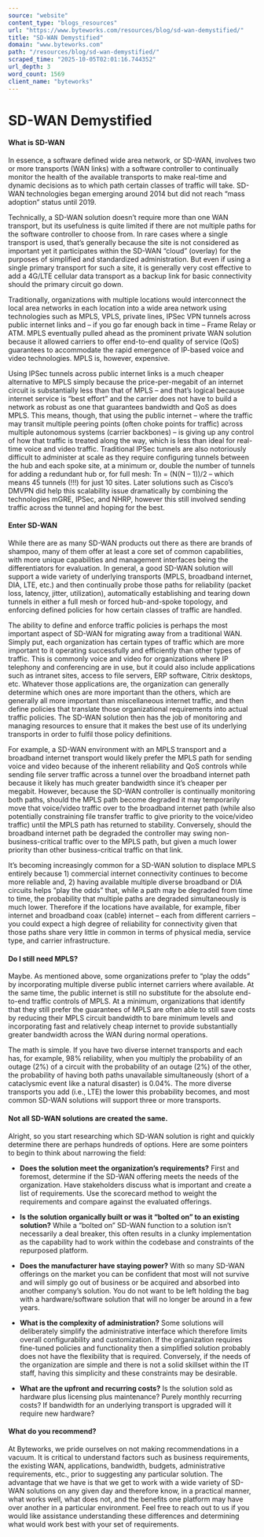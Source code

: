 ```yaml
---
source: "website"
content_type: "blogs_resources"
url: "https://www.byteworks.com/resources/blog/sd-wan-demystified/"
title: "SD-WAN Demystified"
domain: "www.byteworks.com"
path: "/resources/blog/sd-wan-demystified/"
scraped_time: "2025-10-05T02:01:16.744352"
url_depth: 3
word_count: 1569
client_name: "byteworks"
---
```


# SD-WAN Demystified

#### **What is SD-WAN**

In essence, a software defined wide area network, or SD-WAN, involves two or more transports (WAN links) with a software controller to continually monitor the health of the available transports to make real-time and dynamic decisions as to which path certain classes of traffic will take. SD-WAN technologies began emerging around 2014 but did not reach “mass adoption” status until 2019.

Technically, a SD-WAN solution doesn’t require more than one WAN transport, but its usefulness is quite limited if there are not multiple paths for the software controller to choose from. In rare cases where a single transport is used, that’s generally because the site is not considered as important yet it participates within the SD-WAN “cloud” (overlay) for the purposes of simplified and standardized administration. But even if using a single primary transport for such a site, it is generally very cost effective to add a 4G/LTE cellular data transport as a backup link for basic connectivity should the primary circuit go down.

Traditionally, organizations with multiple locations would interconnect the local area networks in each location into a wide area network using technologies such as MPLS, VPLS, private lines, IPSec VPN tunnels across public internet links and – if you go far enough back in time – Frame Relay or ATM. MPLS eventually pulled ahead as the prominent private WAN solution because it allowed carriers to offer end-to-end quality of service (QoS) guarantees to accommodate the rapid emergence of IP-based voice and video technologies. MPLS is, however, expensive.

Using IPSec tunnels across public internet links is a much cheaper alternative to MPLS simply because the price-per-megabit of an internet circuit is substantially less than that of MPLS – and that’s logical because internet service is “best effort” and the carrier does not have to build a network as robust as one that guarantees bandwidth and QoS as does MPLS. This means, though, that using the public internet – where the traffic may transit multiple peering points (often choke points for traffic) across multiple autonomous systems (carrier backbones) – is giving up any control of how that traffic is treated along the way, which is less than ideal for real-time voice and video traffic. Traditional IPSec tunnels are also notoriously difficult to administer at scale as they require configuring tunnels between the hub and each spoke site, at a minimum or, double the number of tunnels for adding a redundant hub or, for full mesh: Tn = (N(N – 1))/2 – which means 45 tunnels (!!!) for just 10 sites. Later solutions such as Cisco’s DMVPN did help this scalability issue dramatically by combining the technologies mGRE, IPSec, and NHRP, however this still involved sending traffic across the tunnel and hoping for the best.

#### **Enter SD-WAN**

While there are as many SD-WAN products out there as there are brands of shampoo, many of them offer at least a core set of common capabilities, with more unique capabilities and management interfaces being the differentiators for evaluation. In general, a good SD-WAN solution will support a wide variety of underlying transports (MPLS, broadband internet, DIA, LTE, etc.) and then continually probe those paths for reliability (packet loss, latency, jitter, utilization), automatically establishing and tearing down tunnels in either a full mesh or forced hub-and-spoke topology, and enforcing defined policies for how certain classes of traffic are handled.

The ability to define and enforce traffic policies is perhaps the most important aspect of SD-WAN for migrating away from a traditional WAN. Simply put, each organization has certain types of traffic which are more important to it operating successfully and efficiently than other types of traffic. This is commonly voice and video for organizations where IP telephony and conferencing are in use, but it could also include applications such as intranet sites, access to file servers, ERP software, Citrix desktops, etc. Whatever those applications are, the organization can generally determine which ones are more important than the others, which are generally all more important than miscellaneous internet traffic, and then define policies that translate those organizational requirements into actual traffic policies. The SD-WAN solution then has the job of monitoring and managing resources to ensure that it makes the best use of its underlying transports in order to fulfil those policy definitions.

For example, a SD-WAN environment with an MPLS transport and a broadband internet transport would likely prefer the MPLS path for sending voice and video because of the inherent reliability and QoS controls while sending file server traffic across a tunnel over the broadband internet path because it likely has much greater bandwidth since it’s cheaper per megabit. However, because the SD-WAN controller is continually monitoring both paths, should the MPLS path become degraded it may temporarily move that voice/video traffic over to the broadband internet path (while also potentially constraining file transfer traffic to give priority to the voice/video traffic) until the MPLS path has returned to stability. Conversely, should the broadband internet path be degraded the controller may swing non-business-critical traffic over to the MPLS path, but given a much lower priority than other business-critical traffic on that link.

It’s becoming increasingly common for a SD-WAN solution to displace MPLS entirely because 1) commercial internet connectivity continues to become more reliable and, 2) having available multiple diverse broadband or DIA circuits helps “play the odds” that, while a path may be degraded from time to time, the probability that multiple paths are degraded simultaneously is much lower. Therefore if the locations have available, for example, fiber internet and broadband coax (cable) internet – each from different carriers – you could expect a high degree of reliability for connectivity given that those paths share very little in common in terms of physical media, service type, and carrier infrastructure.

#### **Do I still need MPLS?**

Maybe. As mentioned above, some organizations prefer to “play the odds” by incorporating multiple diverse public internet carriers where available. At the same time, the public internet is still no substitute for the absolute end-to-end traffic controls of MPLS. At a minimum, organizations that identify that they still prefer the guarantees of MPLS are often able to still save costs by reducing their MPLS circuit bandwidth to bare minimum levels and incorporating fast and relatively cheap internet to provide substantially greater bandwidth across the WAN during normal operations.

The math is simple. If you have two diverse internet transports and each has, for example, 98% reliability, when you multiply the probability of an outage (2%) of a circuit with the probability of an outage (2%) of the other, the probability of having both paths unavailable simultaneously (short of a cataclysmic event like a natural disaster) is 0.04%. The more diverse transports you add (i.e., LTE) the lower this probability becomes, and most common SD-WAN solutions will support three or more transports.

#### **Not all SD-WAN solutions are created the same.**

Alright, so you start researching which SD-WAN solution is right and quickly determine there are perhaps hundreds of options. Here are some pointers to begin to think about narrowing the field:

*   **Does the solution meet the organization’s requirements?** First and foremost, determine if the SD-WAN offering meets the needs of the organization. Have stakeholders discuss what is important and create a list of requirements. Use the scorecard method to weight the requirements and compare against the evaluated offerings.

*   **Is the solution organically built or was it “bolted on” to an existing solution?** While a “bolted on” SD-WAN function to a solution isn’t necessarily a deal breaker, this often results in a clunky implementation as the capability had to work within the codebase and constraints of the repurposed platform.

*   **Does the manufacturer have staying power?** With so many SD-WAN offerings on the market you can be confident that most will not survive and will simply go out of business or be acquired and absorbed into another company’s solution. You do not want to be left holding the bag with a hardware/software solution that will no longer be around in a few years.

*   **What is the complexity of administration?** Some solutions will deliberately simplify the administrative interface which therefore limits overall configurability and customization. If the organization requires fine-tuned policies and functionality then a simplified solution probably does not have the flexibility that is required. Conversely, if the needs of the organization are simple and there is not a solid skillset within the IT staff, having this simplicity and these constraints may be desirable.

*   **What are the upfront and recurring costs?** Is the solution sold as hardware plus licensing plus maintenance? Purely monthly recurring costs? If bandwidth for an underlying transport is upgraded will it require new hardware?

#### **What do you recommend?**

At Byteworks, we pride ourselves on not making recommendations in a vacuum. It is critical to understand factors such as business requirements, the existing WAN, applications, bandwidth, budgets, administrative requirements, etc., prior to suggesting any particular solution. The advantage that we have is that we get to work with a wide variety of SD-WAN solutions on any given day and therefore know, in a practical manner, what works well, what does not, and the benefits one platform may have over another in a particular environment. Feel free to reach out to us if you would like assistance understanding these differences and determining what would work best with your set of requirements.